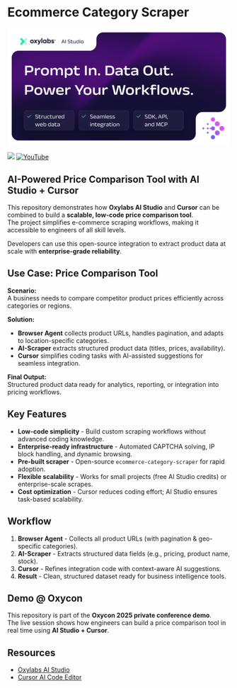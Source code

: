 # Ecommerce Category Scraper

[![AI-Studio Python (1)](https://github.com/oxylabs/ecommerce-category-scraper/blob/main/Ai-Studio2.png)](https://aistudio.oxylabs.io/?utm_source=877&utm_medium=affiliate&utm_campaign=ai_studio&groupid=877&utm_content=ai-studio-js-github&transaction_id=102f49063ab94276ae8f116d224b67) 


[![](https://dcbadge.limes.pink/api/server/Pds3gBmKMH?style=for-the-badge&theme=discord)](https://discord.gg/Pds3gBmKMH) [![YouTube](https://img.shields.io/badge/YouTube-Oxylabs-red?style=for-the-badge&logo=youtube&logoColor=white)](https://www.youtube.com/@oxylabs)

## AI-Powered Price Comparison Tool with AI Studio + Cursor

This repository demonstrates how **Oxylabs AI Studio** and **Cursor** can be combined to build a **scalable, low-code price comparison tool**.  
The project simplifies e-commerce scraping workflows, making it accessible to engineers of all skill levels.  

Developers can use this open-source integration to extract product data at scale with **enterprise-grade reliability**.


## Use Case: Price Comparison Tool

**Scenario:**  
A business needs to compare competitor product prices efficiently across categories or regions.

**Solution:**  
- **Browser Agent** collects product URLs, handles pagination, and adapts to location-specific categories.  
- **AI-Scraper** extracts structured product data (titles, prices, availability).  
- **Cursor** simplifies coding tasks with AI-assisted suggestions for seamless integration.  

**Final Output:**  
Structured product data ready for analytics, reporting, or integration into pricing workflows.


## Key Features

- **Low-code simplicity** - Build custom scraping workflows without advanced coding knowledge.  
- **Enterprise-ready infrastructure** - Automated CAPTCHA solving, IP block handling, and dynamic browsing.  
- **Pre-built scraper** - Open-source `ecommerce-category-scraper` for rapid adoption.  
- **Flexible scalability** - Works for small projects (free AI Studio credits) or enterprise-scale scrapes.  
- **Cost optimization** - Cursor reduces coding effort; AI Studio ensures task-based scalability.  


## Workflow

1. **Browser Agent** - Collects all product URLs (with pagination & geo-specific categories).  
2. **AI-Scraper** - Extracts structured data fields (e.g., pricing, product name, stock).  
3. **Cursor** - Refines integration code with context-aware AI suggestions.  
4. **Result** - Clean, structured dataset ready for business intelligence tools.  


##  Demo @ Oxycon

This repository is part of the **Oxycon 2025 private conference demo**.  
The live session shows how engineers can build a price comparison tool in real time using **AI Studio + Cursor**.


## Resources

- [Oxylabs AI Studio](https://oxylabs.io/)  
- [Cursor AI Code Editor](https://cursor.sh/)  
